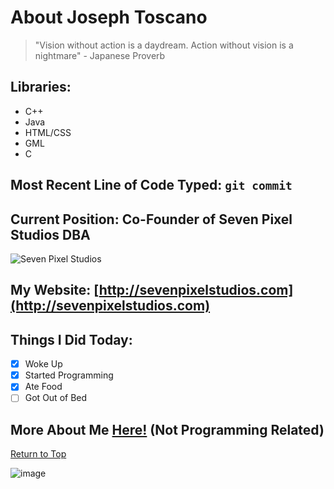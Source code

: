 # About Joseph Toscano
> "Vision without action is a daydream. Action without vision is a nightmare" - Japanese Proverb

## Libraries:
* C++
* Java
* HTML/CSS
* GML
* C
## Most Recent Line of Code Typed: `git commit`
## Current Position: **Co-Founder of Seven Pixel Studios DBA**
![Seven Pixel Studios](https://github.com/JosephToscano1/cse110-Pages-Project/assets/97120058/746a3839-0e56-4ba9-bd21-110f2857b7e9)
## My Website: [http://sevenpixelstudios.com](http://sevenpixelstudios.com)

## Things I Did Today:
- [x] Woke Up
- [x] Started Programming
- [x] Ate Food
- [ ] Got Out of Bed 

## More About Me [Here!](extra.md) (Not Programming Related)

[Return to Top](#about-joseph-toscano)

![image](https://github.com/JosephToscano1/cse110-Pages-Project/assets/97120058/c36ecd70-92e8-4f82-9d9f-21023a14ae30)





